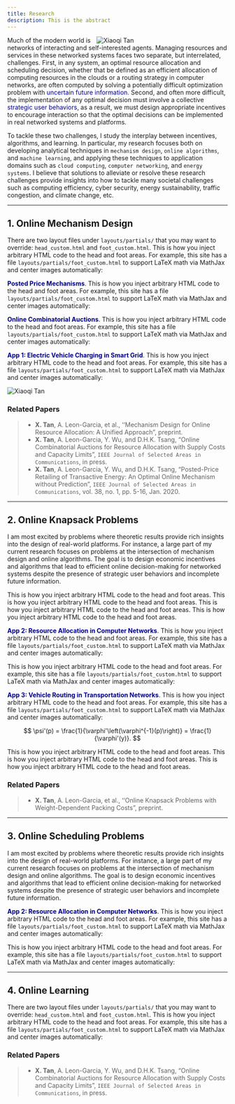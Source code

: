 ```yaml
---
title: Research
description: This is the abstract
---
```


<img src="/img/overview.png" style="max-width:20%; min-width:300px; float: right" alt="Xiaoqi Tan"/>

Much of the modern world is networks of interacting and self-interested agents.  Managing resources and services in these networked systems faces two separate, but interrelated, challenges. First, in any system, an optimal resource allocation and scheduling decision, whether that be defined as an efficient allocation of computing resources in the clouds or a routing strategy in computer networks, are often computed by solving a potentially difficult optimization problem with <span style="color:darkblue"> uncertain future information</span>. Second, and often more difficult, the implementation of any optimal decision must involve a collective <span style="color:darkblue"> strategic user behaviors</span>, as a result,  we must design appropriate incentives to encourage interaction so that the optimal decisions can be implemented in real networked systems and platforms. 


To tackle these two challenges, I study the interplay between incentives, algorithms, and learning. In particular, my research focuses both on developing analytical techniques in `mechanism design`, `online algorithms`, and `machine learning`, and applying these techniques to application domains such as `cloud computing`, `computer networking`, and `energy systems`. I believe that solutions to alleviate or resolve these research challenges provide insights into how to tackle many societal challenges such as computing efficiency, cyber security, energy sustainability, traffic congestion, and climate change, etc.

---

## 1. <a id="mechanism_design"></a> Online Mechanism Design

There are two layout files under `layouts/partials/` that you may want to override: `head_custom.html` and `foot_custom.html`. This is how you inject arbitrary HTML code to the head and foot areas. For example, this site has a file `layouts/partials/foot_custom.html` to support LaTeX math via MathJax and center images automatically:

<span style="color:darkblue">**Posted Price Mechanisms**</span>. This is how you inject arbitrary HTML code to the head and foot areas. For example, this site has a file `layouts/partials/foot_custom.html` to support LaTeX math via MathJax and center images automatically:

<span style="color:darkblue">**Online Combinatorial Auctions**</span>. This is how you inject arbitrary HTML code to the head and foot areas. For example, this site has a file `layouts/partials/foot_custom.html` to support LaTeX math via MathJax and center images automatically:


<span style="color:darkblue"> **App 1: Electric Vehicle Charging  in Smart Grid**</span>. This is how you inject arbitrary HTML code to the head and foot areas. For example, this site has a file `layouts/partials/foot_custom.html` to support LaTeX math via MathJax and center images automatically:

<img src="/img/three_layer_smart_cities.png" style="max-width:80%; min-width:300px; float: center" alt="Xiaoqi Tan"/>

### Related Papers

> - **X. Tan**, A. Leon-Garcia, et al., ‘‘Mechanism Design for Online Resource Allocation: A Unified Approach”, preprint.
> - **X. Tan**, A. Leon-Garcia, Y. Wu, and D.H.K. Tsang, “Online Combinatorial Auctions for Resource Allocation with Supply Costs and Capacity Limits”, `IEEE Journal of Selected Areas in Communications`, in press. 
> - **X. Tan**, A. Leon-Garcia, Y. Wu, and D.H.K. Tsang, “Posted-Price Retailing of Transactive Energy: An Optimal Online Mechanism without Prediction”, `IEEE Journal of Selected Areas in Communications`, vol. 38, no. 1, pp. 5-16, Jan. 2020.

---

## 2. <a id="online_algorithms"></a> Online Knapsack Problems

I am most excited by problems where theoretic results provide rich insights into the design of real-world platforms. For instance, a large part of my current research focuses on problems at the intersection of mechanism design and online algorithms. The goal is to design economic incentives and algorithms that lead to efficient  online decision-making for networked systems despite the presence of  strategic user behaviors and incomplete future information. 


This is how you inject arbitrary HTML code to the head and foot areas. This is how you inject arbitrary HTML code to the head and foot areas. This is how you inject arbitrary HTML code to the head and foot areas. This is how you inject arbitrary HTML code to the head and foot areas. 

<span style="color:darkblue"> **App 2: Resource Allocation in Computer Networks**</span>. This is how you inject arbitrary HTML code to the head and foot areas. For example, this site has a file `layouts/partials/foot_custom.html` to support LaTeX math via MathJax and center images automatically:

This is how you inject arbitrary HTML code to the head and foot areas. For example, this site has a file `layouts/partials/foot_custom.html` to support LaTeX math via MathJax and center images automatically:

<span style="color:darkblue"> **App 3: Vehicle Routing in Transportation Networks**</span>. This is how you inject arbitrary HTML code to the head and foot areas. For example, this site has a file `layouts/partials/foot_custom.html` to support LaTeX math via MathJax and center images automatically:

$$ \psi'(p) = \frac{1}{\varphi'\left(\varphi^{-1}(p)\right)} = \frac{1}{\varphi'(y)}. $$

This is how you inject arbitrary HTML code to the head and foot areas. This is how you inject arbitrary HTML code to the head and foot areas. This is how you inject arbitrary HTML code to the head and foot areas. 

### Related Papers

> - **X. Tan**, A. Leon-Garcia, et al., ‘‘Online Knapsack Problems with Weight-Dependent Packing Costs”, preprint.

---

## 3. <a id="online_algorithms"></a> Online Scheduling Problems

I am most excited by problems where theoretic results provide rich insights into the design of real-world platforms. For instance, a large part of my current research focuses on problems at the intersection of mechanism design and online algorithms. The goal is to design economic incentives and algorithms that lead to efficient  online decision-making for networked systems despite the presence of  strategic user behaviors and incomplete future information. 


<span style="color:darkblue"> **App 2: Resource Allocation in Computer Networks**</span>. This is how you inject arbitrary HTML code to the head and foot areas. For example, this site has a file `layouts/partials/foot_custom.html` to support LaTeX math via MathJax and center images automatically:

This is how you inject arbitrary HTML code to the head and foot areas. For example, this site has a file `layouts/partials/foot_custom.html` to support LaTeX math via MathJax and center images automatically:

---

## 4. <a id="machine_learning"></a>  Online Learning

There are two layout files under `layouts/partials/` that you may want to override: `head_custom.html` and `foot_custom.html`. This is how you inject arbitrary HTML code to the head and foot areas. For example, this site has a file `layouts/partials/foot_custom.html` to support LaTeX math via MathJax and center images automatically:

### Related Papers

> - **X. Tan**, A. Leon-Garcia, Y. Wu, and D.H.K. Tsang, “Online Combinatorial Auctions for Resource Allocation with Supply Costs and Capacity Limits”, `IEEE Journal of Selected Areas in Communications`, in press. 